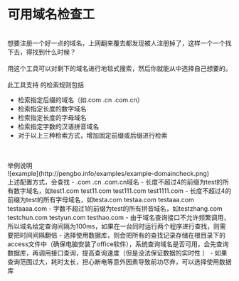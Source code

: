 # 可用域名检查工
<br/> 想要注册一个好一点的域名，上网翻来覆去都发现被人注册掉了，这样一个一个找下去，得找到什么时候？
<br/>
<br/> 用这个工具可以对剩下的域名进行地毯式搜索，然后你就能从中选择自己想要的。
<br/> 
<br/> 此工具支持 的检索规则包括
- 检索指定后缀的域名（如.com .cn .com.cn）
- 检索指定长度的数字域名
- 检索指定长度的字母域名
- 检索指定字数的汉语拼音域名
- 对于以上三种检索方式，增加固定前缀或后缀进行检索
<br/>
<br/>举例说明
<br/>![example](http://pengbo.info/examples/example-domaincheck.png)
<br/>上述配置方式，会查找
- .com .cn .com.cn域名
- 长度不超过4的前缀为test的所有数字域名，如test1.com test11.com test111.com test1111.com
- 长度不超过4的前缀为test的所有字母域名，如testa.com testaa.com testaaa.com testaaaa.com
- 字数不超过1的前缀为test的所有拼音域名，如testzhang.com testchun.com testyun.com testhao.com
- 由于域名查询接口不允许频繁调用，所以域名给定查询间隔为100ms，如果在一台同时运行两个程序进行查找，则需要把时间间隔翻倍
- 选择使用数据库，则会把所有的查找记录存储在根目录下的access文件中（确保电脑安装了office软件），系统查询域名是否可用，会先查询数据库，再调用接口查询，提高查询速度（但是没法保证数据的实时性 ）
- 如果查询范围过大，耗时太长，担心断电等意外因素导致前功尽弃，可以选择使用数据库
